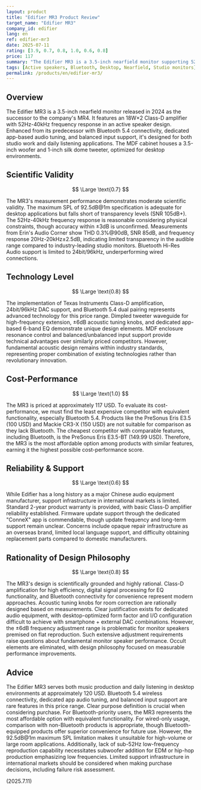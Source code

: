```yaml
---
layout: product
title: "Edifier MR3 Product Review"
target_name: "Edifier MR3"
company_id: edifier
lang: en
ref: edifier-mr3
date: 2025-07-11
rating: [3.9, 0.7, 0.8, 1.0, 0.6, 0.8]
price: 117
summary: "The Edifier MR3 is a 3.5-inch nearfield monitor supporting 52Hz-40kHz with 18W×2 output. Features Bluetooth 5.4 with versatile functionality, though measurement performance falls short of industry-leading standards."
tags: [Active speakers, Bluetooth, Desktop, Nearfield, Studio monitors]
permalink: /products/en/edifier-mr3/
---
```

## Overview

The Edifier MR3 is a 3.5-inch nearfield monitor released in 2024 as the successor to the company's MR4. It features an 18W×2 Class-D amplifier with 52Hz-40kHz frequency response in an active speaker design. Enhanced from its predecessor with Bluetooth 5.4 connectivity, dedicated app-based audio tuning, and balanced input support, it's designed for both studio work and daily listening applications. The MDF cabinet houses a 3.5-inch woofer and 1-inch silk dome tweeter, optimized for desktop environments.

## Scientific Validity

$$ \Large \text{0.7} $$

The MR3's measurement performance demonstrates moderate scientific validity. The maximum SPL of 92.5dB@1m specification is adequate for desktop applications but falls short of transparency levels (SNR 105dB+). The 52Hz-40kHz frequency response is reasonable considering physical constraints, though accuracy within ±3dB is unconfirmed. Measurements from Erin's Audio Corner show THD 0.3%@90dB, SNR 85dB, and frequency response 20Hz-20kHz±2.5dB, indicating limited transparency in the audible range compared to industry-leading studio monitors. Bluetooth Hi-Res Audio support is limited to 24bit/96kHz, underperforming wired connections.

## Technology Level

$$ \Large \text{0.8} $$

The implementation of Texas Instruments Class-D amplification, 24bit/96kHz DAC support, and Bluetooth 5.4 dual pairing represents advanced technology for this price range. Dimpled tweeter waveguide for high-frequency extension, ±6dB acoustic tuning knobs, and dedicated app-based 6-band EQ demonstrate unique design elements. MDF enclosure resonance control and balanced/unbalanced input support provide technical advantages over similarly priced competitors. However, fundamental acoustic design remains within industry standards, representing proper combination of existing technologies rather than revolutionary innovation.

## Cost-Performance

$$ \Large \text{1.0} $$

The MR3 is priced at approximately 117 USD. To evaluate its cost-performance, we must find the least expensive competitor with equivalent functionality, especially Bluetooth 5.4. Products like the PreSonus Eris E3.5 (100 USD) and Mackie CR3-X (150 USD) are not suitable for comparison as they lack Bluetooth. The cheapest competitor with comparable features, including Bluetooth, is the PreSonus Eris E3.5-BT (149.99 USD). Therefore, the MR3 is the most affordable option among products with similar features, earning it the highest possible cost-performance score.

## Reliability & Support

$$ \Large \text{0.6} $$

While Edifier has a long history as a major Chinese audio equipment manufacturer, support infrastructure in international markets is limited. Standard 2-year product warranty is provided, with basic Class-D amplifier reliability established. Firmware update support through the dedicated "ConneX" app is commendable, though update frequency and long-term support remain unclear. Concerns include opaque repair infrastructure as an overseas brand, limited local language support, and difficulty obtaining replacement parts compared to domestic manufacturers.

## Rationality of Design Philosophy

$$ \Large \text{0.8} $$

The MR3's design is scientifically grounded and highly rational. Class-D amplification for high efficiency, digital signal processing for EQ functionality, and Bluetooth connectivity for convenience represent modern approaches. Acoustic tuning knobs for room correction are rationally designed based on measurements. Clear justification exists for dedicated audio equipment, with desktop-optimized form factor and I/O configuration difficult to achieve with smartphone + external DAC combinations. However, the ±6dB frequency adjustment range is problematic for monitor speakers premised on flat reproduction. Such extensive adjustment requirements raise questions about fundamental monitor speaker performance. Occult elements are eliminated, with design philosophy focused on measurable performance improvements.

## Advice

The Edifier MR3 serves both music production and daily listening in desktop environments at approximately 120 USD. Bluetooth 5.4 wireless connectivity, dedicated app audio tuning, and balanced input support are rare features in this price range. Clear purpose definition is crucial when considering purchase. For Bluetooth-priority users, the MR3 represents the most affordable option with equivalent functionality. For wired-only usage, comparison with non-Bluetooth products is appropriate, though Bluetooth-equipped products offer superior convenience for future use. However, the 92.5dB@1m maximum SPL limitation makes it unsuitable for high-volume or large room applications. Additionally, lack of sub-52Hz low-frequency reproduction capability necessitates subwoofer addition for EDM or hip-hop production emphasizing low frequencies. Limited support infrastructure in international markets should be considered when making purchase decisions, including failure risk assessment.

(2025.7.11)